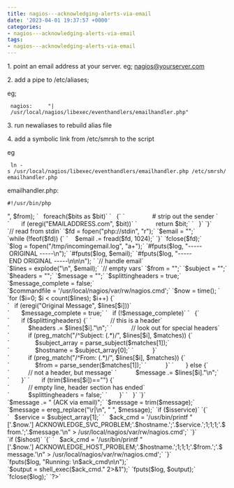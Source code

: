 ```yaml
---
title: nagios---acknowledging-alerts-via-email
date: '2023-04-01 19:37:57 +0000'
categories:
- nagios---acknowledging-alerts-via-email
tags:
- nagios---acknowledging-alerts-via-email
---
```



1\. point an email address at your server. eg; nagios@yourserver.com

2\. add a pipe to /etc/aliases;

eg;

` nagios:     "| /usr/local/nagios/libexec/eventhandlers/emailhandler.php"`

3\. run newaliases to rebuild alias file

4\. add a symbolic link from /etc/smrsh to the script

eg

` ln -s /usr/local/nagios/libexec/eventhandlers/emailhandler.php /etc/smrsh/emailhandler.php`

emailhandler.php:

`#!/usr/bin/php`

<?php
 ###################################
 # emailhandler.php
 #
 # ensure this command has setuid on
 # chmod u+s <command.
 #
 ###################################

 function parse_subject($subject)
 {
    global $ishost, $isservice;

    $bits = explode(" ", $subject);
    if ($bits[1] == 'HOST')
        $ishost = true;
    else
        $isservice = true;

    unset($bits[0]);
    unset($bits[1]);
    if ($ishost)
    {
        return(array($bits[3]));
    } else {
        $host = $bits[2];
        unset($bits[2]);
        $service = implode(" ", $bits);
        return(array($host, $service));
    }
 }


 function parse_sender($from)
 {
    $bits = split("<|>

", $from);

`   foreach($bits as $bit)`
`   {`
`                # strip out the sender `
`       if (eregi("EMAILADDRESS.com", $bit))`
`           return $bit;`
`   }`
`}`

`// read from stdin`
`$fd = fopen("php://stdin", "r");`
`$email = "";`
`while (!feof($fd)) {`
`    $email .= fread($fd, 1024);`
`}`
`fclose($fd);`

`$log = fopen("/tmp/incomingemail.log", "a+");`
`#fputs($log, "----- ORIGINAL -----\n");`
`#fputs($log, $email);`
`#fputs($log, "----- END ORIGINAL -----\n\n\n"); `

`// handle email`
`$lines = explode("\n", $email);`

`// empty vars`
`$from = "";`
`$subject = "";`
`$headers = "";`
`$message = "";`
`$splittingheaders = true;`
`$message_complete = false;`
`$commandfile = '/usr/local/nagios/var/rw/nagios.cmd';`
`$now = time(); `

`for ($i=0; $i < count($lines); $i++) {`
`   if (eregi("Original Message", $lines[$i]))`
`       $message_complete = true;`
`   if (!$message_complete)`
`   {`
`       if ($splittingheaders) {`
`           // this is a header`
`           $headers .= $lines[$i]."\n";`

`           // look out for special headers`
`           if (preg_match("/^Subject: (.*)/", $lines[$i], $matches)) {`
`               $subject_array = parse_subject($matches[1]);`
`               $hostname = $subject_array[0];`
`           }`
`           if (preg_match("/^From: (.*)/", $lines[$i], $matches)) {`
`               $from = parse_sender($matches[1]);`
`           }`
`       } else {`
`           // not a header, but message`
`           $message .= $lines[$i]."\n";`
`       }`

`       if (trim($lines[$i])=="") {`
`           // empty line, header section has ended`
`           $splittingheaders = false;`
`       }`
`   }`
`}`
`$message .= " (ACK via email)";`
`$message = trim($message);`
`$message = ereg_replace("\r|\n", " ", $message);`

`if ($isservice)`
`{`
`   $service = $subject_array[1];`
`   $ack_cmd = '/usr/bin/printf "['.$now.'] ACKNOWLEDGE_SVC_PROBLEM;'.$hostname.';'.$service.';1;1;1;'.$from.';'.$message.'\n" > /usr/local/nagios/var/rw/nagios.cmd';`
`}`
`if ($ishost)`
`{`
`   $ack_cmd = '/usr/bin/printf "['.$now.'] ACKNOWLEDGE_HOST_PROBLEM;'.$hostname.';1;1;1;'.$from.';'.$message.'\n" > /usr/local/nagios/var/rw/nagios.cmd';`
`}`

`fputs($log, "Running: \n$ack_cmd\n\n");`
`$output = shell_exec($ack_cmd." 2>&1");`
`fputs($log, $output);`
`fclose($log);`

`?>`